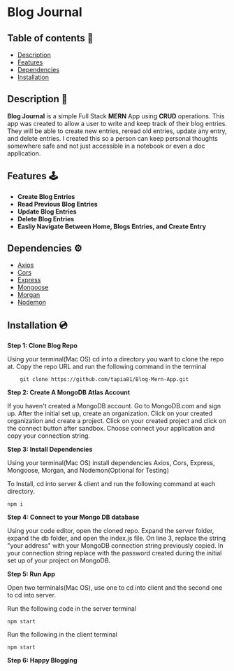 # Blog Journal

## Table of contents 📒

- [Description](#description)
- [Features](#feautres)
- [Dependencies](#denpendencies)
- [Installation](#installation)

## Description 📝

**Blog Journal** is a simple Full Stack **MERN** App using **CRUD**
operations. This app was created to allow a user to write
and keep track of their blog entries. They will be able to
create new entries, reread old entries, update any entry,
and delete entries. I created this so a person can keep personal
thoughts somewhere safe and not just accessible in a notebook
or even a doc application.

## Features 🕹️

- **Create Blog Entries**
- **Read Previous Blog Entries**
- **Update Blog Entries**
- **Delete Blog Entries**
- **Easliy Navigate Between Home, Blogs Entries, and Create Entry**

## Dependencies ⚙️

- [Axios](https://github.com/axios/axios)
- [Cors](https://www.npmjs.com/package/cors)
- [Express](https://expressjs.com/en/starter/installing.html)
- [Mongoose](https://www.npmjs.com/package/mongoose)
- [Morgan](https://www.npmjs.com/package/morgan)
- [Nodemon](https://www.npmjs.com/package/nodemon)

## Installation 💿

**Step 1: Clone Blog Repo**

Using your terminal(Mac OS) cd into a directory you want to
clone the repo at. Copy the repo URL and run the following command
in the terminal

        git clone https://github.com/tapia81/Blog-Mern-App.git

**Step 2: Create A MongoDB Atlas Account**

If you haven't created a MongoDB account. Go to MongoDB.com
and sign up. After the initial set up, create an organization.
Click on your created organization and create a project. Click
on your created project and click on the connect button after sandbox.
Choose connect your application and copy your connection string.

**Step 3: Install Dependencies**

Using your terminal(Mac OS) install dependencies Axios, Cors,
Express, Mongoose, Morgan, and Nodemon(Optional for Testing)

To Install, cd into server & client and run the following command
at each directory.

    npm i

**Step 4: Connect to your Mongo DB database**

Using your code editor, open the cloned repo. Expand the server
folder, expand the db folder, and open the index.js file.
On line 3, replace the string "your address" with your MongoDB
connection string previously copied. In your connection string
replace **<password>** with the password created during the initial
set up of your project on MongoDB.

**Step 5: Run App**

Open two terminals(Mac OS), use one to cd into client and the
second one to cd into server.

Run the following code in the server terminal

    npm start

Run the following in the client terminal

    npm start

**Step 6: Happy Blogging**
